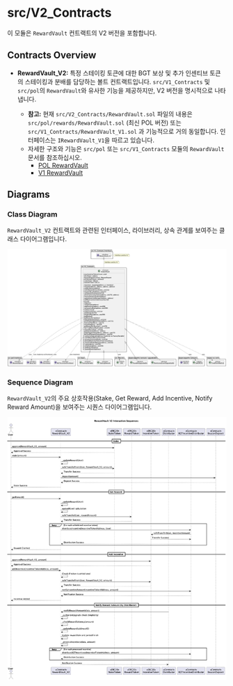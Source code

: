 # src/V2_Contracts

이 모듈은 `RewardVault` 컨트랙트의 V2 버전을 포함합니다.

## Contracts Overview

*   **RewardVault_V2:** 특정 스테이킹 토큰에 대한 BGT 보상 및 추가 인센티브 토큰의 스테이킹과 분배를 담당하는 볼트 컨트랙트입니다. `src/V1_Contracts` 및 `src/pol`의 `RewardVault`와 유사한 기능을 제공하지만, V2 버전을 명시적으로 나타냅니다.

    *   **참고:** 현재 `src/V2_Contracts/RewardVault.sol` 파일의 내용은 `src/pol/rewards/RewardVault.sol` (최신 POL 버전) 또는 `src/V1_Contracts/RewardVault_V1.sol` 과 기능적으로 거의 동일합니다. 인터페이스는 `IRewardVault_V1`을 따르고 있습니다.
    *   자세한 구조와 기능은 `src/pol` 또는 `src/V1_Contracts` 모듈의 `RewardVault` 문서를 참조하십시오.
        *   [POL RewardVault](pol.md)
        *   [V1 RewardVault](V1_Contracts.md) 

## Diagrams

### Class Diagram

`RewardVault_V2` 컨트랙트와 관련된 인터페이스, 라이브러리, 상속 관계를 보여주는 클래스 다이어그램입니다.

![V2 Contracts Class Diagram](diag-images/V2_Contracts/V2_Contracts_ClassDiagram.png)

### Sequence Diagram

`RewardVault_V2`의 주요 상호작용(Stake, Get Reward, Add Incentive, Notify Reward Amount)을 보여주는 시퀀스 다이어그램입니다.

![RewardVault_V2 Sequence Diagram](diag-images/V2_Contracts/RewardVault_V2_Sequence.png) 